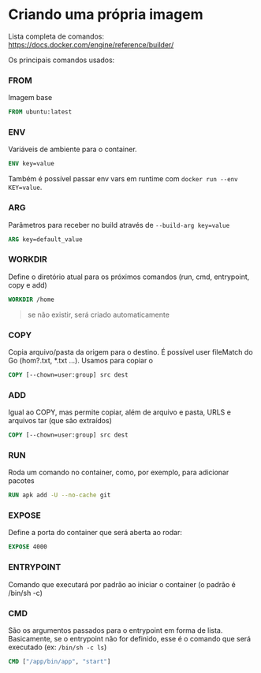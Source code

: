 # Criando uma própria imagem

Lista completa de comandos: https://docs.docker.com/engine/reference/builder/

Os principais comandos usados:

### FROM

Imagem base

```dockerfile
FROM ubuntu:latest
```

### ENV

Variáveis de ambiente para o container.

```dockerfile
ENV key=value
```

Também é possível passar env vars em runtime com `docker run --env KEY=value`.

### ARG

Parâmetros para receber no build através de `--build-arg key=value`

```dockerfile
ARG key=default_value
```

### WORKDIR

Define o diretório atual para os próximos comandos (run, cmd, entrypoint, copy e add)

```dockerfile
WORKDIR /home
```
> se não existir, será criado automaticamente

### COPY

Copia arquivo/pasta da origem para o destino. É possível user fileMatch do Go (hom?.txt, *.txt ...). Usamos para copiar o 

```dockerfile
COPY [--chown=user:group] src dest
```

### ADD

Igual ao COPY, mas permite copiar, além de arquivo e pasta, URLS e arquivos tar (que são extraídos)

```dockerfile
COPY [--chown=user:group] src dest
```

### RUN

Roda um comando no container, como, por exemplo, para adicionar pacotes

```dockerfile
RUN apk add -U --no-cache git 
```

### EXPOSE

Define a porta do container que será aberta ao rodar:

```dockerfile
EXPOSE 4000
```

### ENTRYPOINT

Comando que executará por padrão ao iniciar o container (o padrão é /bin/sh -c)

### CMD

São os argumentos passados para o entrypoint em forma de lista. Basicamente, se o entrypoint não for definido, esse é o comando que será executado (ex: `/bin/sh -c ls`)

```dockerfile
CMD ["/app/bin/app", "start"]
```
